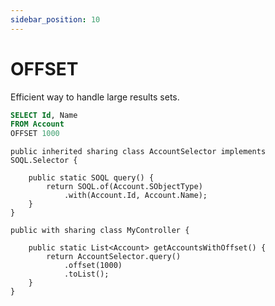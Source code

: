 ```yaml
---
sidebar_position: 10
---
```


# OFFSET

Efficient way to handle large results sets.

```sql
SELECT Id, Name
FROM Account
OFFSET 1000
```
```apex
public inherited sharing class AccountSelector implements SOQL.Selector {

    public static SOQL query() {
        return SOQL.of(Account.SObjectType)
            .with(Account.Id, Account.Name);
    }
}

public with sharing class MyController {

    public static List<Account> getAccountsWithOffset() {
        return AccountSelector.query()
            .offset(1000)
            .toList();
    }
}
```

